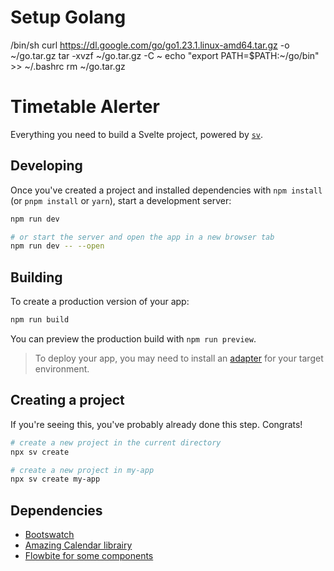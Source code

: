 # Setup Golang

/bin/sh
curl https://dl.google.com/go/go1.23.1.linux-amd64.tar.gz -o ~/go.tar.gz
tar -xvzf ~/go.tar.gz -C ~
echo "export PATH=$PATH:~/go/bin" >> ~/.bashrc
rm ~/go.tar.gz


# Timetable Alerter

Everything you need to build a Svelte project, powered by [`sv`](https://github.com/sveltejs/cli).

## Developing

Once you've created a project and installed dependencies with `npm install` (or `pnpm install` or `yarn`), start a development server:

```bash
npm run dev

# or start the server and open the app in a new browser tab
npm run dev -- --open
```

## Building

To create a production version of your app:

```bash
npm run build
```

You can preview the production build with `npm run preview`.

> To deploy your app, you may need to install an [adapter](https://svelte.dev/docs/kit/adapters) for your target environment.

## Creating a project

If you're seeing this, you've probably already done this step. Congrats!

```bash
# create a new project in the current directory
npx sv create

# create a new project in my-app
npx sv create my-app
```

## Dependencies 

* [Bootswatch](https://bootswatch.com)  
* [Amazing Calendar librairy](https://github.com/vkurko/calendar?tab=readme-ov-file)
* [Flowbite for some components](https://flowbite-svelte.com/docs/components/accordion)

